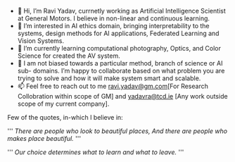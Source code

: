 
- 👋 Hi, I’m Ravi Yadav, currnetly working as Artificial Intelligence Scientist at General Motors. I believe in non-linear and continuous learning.
- 👀 I’m interested in AI ethics domain, bringing interpretability to the systems, design methods for AI applications, Federated Learning and Vision Systems.
- 🌱 I’m currently learning computational photography, Optics, and Color Science for created the AV system.
- 💞️ I am not biased towards a particular method, branch of science or AI sub- domains. I’m happy to collaborate based on what problem you are trying to solve and how it will make system smart and scalable.
- 📫 Feel free to reach out to me ravi.yadav@gm.com[For Research Collobration within scope of GM] and yadavra@tcd.ie [Any work outside scope of my current company].

Few of the quotes, in-which I believe in:  

'''
*There are people who look to beautiful places,
And there are people who makes place beautiful.*
'''
  
  
'''
*Our choice determines what to learn and what to leave.*
'''

<!---
raviy0807/raviy0807 is a ✨ special ✨ repository because its `README.md` (this file) appears on your GitHub profile.
You can click the Preview link to take a look at your changes.
--->
